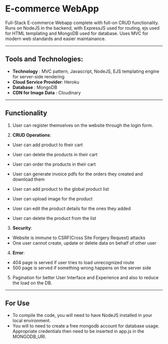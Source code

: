 # E-commerce WebApp

Full-Stack E-commerce Webapp complete with full-on CRUD functionality. Runs on NodeJS in the backend, with ExpressJS used for routing, ejs used for HTML templating and MongoDB used for database. Uses MVC for modern web standards and easier maintainance.

---

## Tools and Technologies:

-   **Technology** : MVC pattern, Javascript, NodeJS, EJS templating engine for server-side rendering
-   **Cloud Service Provider**: Heroku
-   **Database** : MongoDB
-   **CDN for Image Data** : Cloudinary

---

## Functionality

1. User can register themselves on the website through the login form.

2. **CRUD Operations**:

-   User can add product to their cart
-   User can delete the products in their cart
-   User can order the products in their cart
-   User can generate invoice pdfs for the orders they created and download them

-   User can add product to the global product list
-   User can upload image for the product
-   User can edit the product details for the ones they added
-   User can delete the product from the list

3. **Security**:

-   Website is immune to CSRF(Cross Site Forgery Request) attacks
-   One user cannot create, update or delete data on behalf of other user

4. **Error**:

-   404 page is served if user tries to load unrecognized route
-   500 page is served if something wrong happens on the server side

5. Pagination for better User Interface and Experience and also to reduce the load on the DB.

---

## For Use

-   To compile the code, you will need to have NodeJS installed in your local environment.
-   You will to need to create a free mongodb account for database usage. Appropriate credentials then need to be inserted in app.js in the MONGODB_URI.
